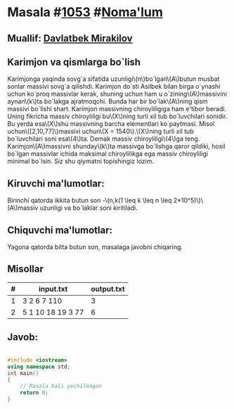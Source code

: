 
<h1>Masala #<a href="https://robocontest.uz/tasks/1053">1053</a> #<a href="https://robocontest.uz/tasks?category=1">Noma'lum</a></h1>
<h2> Muallif: <a href="https://robocontest.uz/profile/mdspro">Davlatbek Mirakilov</a></h2>
<h2>Karimjon va qismlarga bo`lish</h2>
<p>Karimjonga yaqinda sovg`a sifatida uzunligi\(n\)bo`lgan\(A\)butun musbat sonlar massivi sovg`a qilishdi. Karimjon do`sti Asilbek bilan birga o`ynashi uchun ko`proq massivlar kerak, shuning uchun ham u o`zining\(A\)massivini aynan\(k\)ta bo`lakga ajratmoqchi. Bunda har bir bo`lak\(A\)ning qism massivi bo`lishi shart.
Karimjon massivning chiroyliligiga ham e'tibor beradi. Uning fikricha massiv chiroyliligi bu\(X\)ning turli xil tub bo`luvchilari sonidir. Bu yerda esa\(X\)shu massivning barcha elementlari ko`paytmasi. Misol uchun\([2,10,77]\)massivi uchun\(X = 1540\).\(X\)ning turli xil tub bo`luvchilari soni esa\(4\)ta. Demak massiv chiroyliligi\(4\)ga teng.
Karimjon\(A\)massivni shunday\(k\)ta massivga bo`lishga qaror qildiki, hosil bo`lgan massivlar ichida maksimal chiroylilikga ega massiv chiroyliligi minimal bo`lsin. Siz shu qiymatni topishingiz lozim.</p>
<h2>Kiruvchi ma'lumotlar:</h2>
<p>Birinchi qatorda ikkita butun son -\(n,k(1 \leq k \leq n \leq 2*10^5)\)\(A\)massiv uzunligi va bo`laklar soni kiritiladi.</p>
<h2>Chiquvchi ma'lumotlar:</h2>
<p>Yagona qatorda bitta butun son, masalaga javobni chiqaring.</p>
<h2>Misollar</h2>
<table>
    <thead>
        <tr>
            <th>#</th>
            <th>input.txt</th>
            <th>output.txt</th>
        </tr>
    </thead>
    <tbody>
            <tr>
                <td>1</td>
                <td>3 2
6 7 110</td>
                <td>3</td>
            </tr>
            <tr>
                <td>2</td>
                <td>5 1
10 18 19 3 77</td>
                <td>6</td>
            </tr>
    </tbody>
    </table>
    
<h2>Javob:</h2>

######
```cpp
#include <iostream>
using namespace std;
int main()
{
    // Masala hali yechilmagan
    return 0;
}
```
